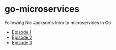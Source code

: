 # go-microservices
Following Nic Jackson's Intro to microservices in Go

- [Episode 1](https://www.youtube.com/watch?v=VzBGi_n65iU)
- [Episode 2](https://www.youtube.com/watch?v=hodOppKJm5Y)
- [Episode 3](https://www.youtube.com/watch?v=eBeqtmrvVpg)
